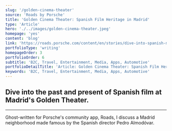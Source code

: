 ```yaml
---
slug: '/golden-cinema-theater'
source: 'Roads by Porsche'
title: 'Golden Cinema Theater: Spanish Film Heritage in Madrid'
type: 'Article'
hero: './../images/golden-cinema-theater.jpeg'
homepage: 'yes'
content: 'blog'
link: 'https://roads.porsche.com/content/en/stories/dive-into-spanish-movie-culture-at-the-nostalgic-cine-dore'
portfolioType: 'writing'
homepageOrder: 3
portfolioOrder: 6
subtitle: 'B2C, Travel, Entertainment, Media, Apps, Automotive'
portfolioDetailTitle: 'Article: Golden Cinema Theater: Spanish Film Heritage in Madrid'
keywords: 'B2C, Travel, Entertainment, Media, Apps, Automotive'
---
```


## Dive into the past and present of Spanish film at Madrid's Golden Theater.

---

Ghost-written for Porsche's community app, Roads, I discuss a Madrid neighborhood made famous by the Spanish director Pedro Almodóvar.
